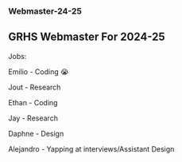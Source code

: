 ### Webmaster-24-25

## GRHS Webmaster For 2024-25

Jobs:

Emilio - Coding :sob:

Jout - Research

Ethan - Coding

Jay - Research

Daphne - Design

Alejandro - Yapping at interviews/Assistant Design
